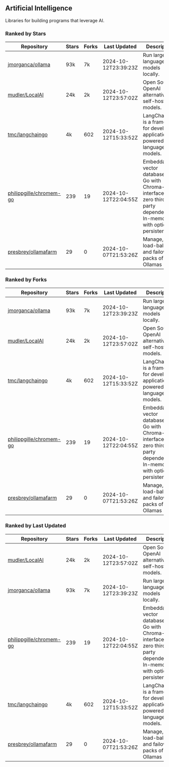 ## Artificial Intelligence

Libraries for building programs that leverage AI.

### Ranked by Stars

| Repository | Stars | Forks | Last Updated | Description | 
|------------|-------|-------|--------------|-------------|
| [jmorganca/ollama](https://github.com/jmorganca/ollama) | 93k | 7k | 2024-10-12T23:39:23Z |  Run large language models locally. |
| [mudler/LocalAI](https://github.com/mudler/LocalAI) | 24k | 2k | 2024-10-12T23:57:02Z |  Open Source OpenAI alternative, self-host AI models. |
| [tmc/langchaingo](https://github.com/tmc/langchaingo) | 4k | 602 | 2024-10-12T15:33:52Z |  LangChainGo is a framework for developing applications powered by language models. |
| [philippgille/chromem-go](https://github.com/philippgille/chromem-go) | 239 | 19 | 2024-10-12T22:04:55Z |  Embeddable vector database for Go with Chroma-like interface and zero third-party dependencies. In-memory with optional persistence. |
| [presbrey/ollamafarm](https://github.com/presbrey/ollamafarm) | 29 | 0 | 2024-10-07T21:53:26Z |  Manage, load-balance, and failover packs of Ollamas |

### Ranked by Forks

| Repository | Stars | Forks | Last Updated | Description | 
|------------|-------|-------|--------------|-------------|
| [jmorganca/ollama](https://github.com/jmorganca/ollama) | 93k | 7k | 2024-10-12T23:39:23Z |  Run large language models locally. |
| [mudler/LocalAI](https://github.com/mudler/LocalAI) | 24k | 2k | 2024-10-12T23:57:02Z |  Open Source OpenAI alternative, self-host AI models. |
| [tmc/langchaingo](https://github.com/tmc/langchaingo) | 4k | 602 | 2024-10-12T15:33:52Z |  LangChainGo is a framework for developing applications powered by language models. |
| [philippgille/chromem-go](https://github.com/philippgille/chromem-go) | 239 | 19 | 2024-10-12T22:04:55Z |  Embeddable vector database for Go with Chroma-like interface and zero third-party dependencies. In-memory with optional persistence. |
| [presbrey/ollamafarm](https://github.com/presbrey/ollamafarm) | 29 | 0 | 2024-10-07T21:53:26Z |  Manage, load-balance, and failover packs of Ollamas |

### Ranked by Last Updated

| Repository | Stars | Forks | Last Updated | Description | 
|------------|-------|-------|--------------|-------------|
| [mudler/LocalAI](https://github.com/mudler/LocalAI) | 24k | 2k | 2024-10-12T23:57:02Z |  Open Source OpenAI alternative, self-host AI models. |
| [jmorganca/ollama](https://github.com/jmorganca/ollama) | 93k | 7k | 2024-10-12T23:39:23Z |  Run large language models locally. |
| [philippgille/chromem-go](https://github.com/philippgille/chromem-go) | 239 | 19 | 2024-10-12T22:04:55Z |  Embeddable vector database for Go with Chroma-like interface and zero third-party dependencies. In-memory with optional persistence. |
| [tmc/langchaingo](https://github.com/tmc/langchaingo) | 4k | 602 | 2024-10-12T15:33:52Z |  LangChainGo is a framework for developing applications powered by language models. |
| [presbrey/ollamafarm](https://github.com/presbrey/ollamafarm) | 29 | 0 | 2024-10-07T21:53:26Z |  Manage, load-balance, and failover packs of Ollamas |

